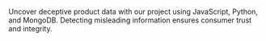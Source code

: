 Uncover deceptive product data with our project using JavaScript, Python, and MongoDB. Detecting misleading information ensures consumer trust and integrity.
